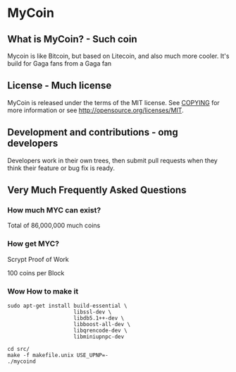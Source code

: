 # MyCoin


## What is MyCoin? - Such coin
Mycoin is like Bitcoin, but based on Litecoin, and also much more cooler.
It's build for Gaga fans from a Gaga fan


## License - Much license
MyCoin is released under the terms of the MIT license. See [COPYING](COPYING)
for more information or see http://opensource.org/licenses/MIT.

## Development and contributions - omg developers
Developers work in their own trees, then submit pull requests when they think
their feature or bug fix is ready.

## Very Much Frequently Asked Questions

### How much MYC can exist?
Total of 86,000,000 much coins 

### How get MYC?
Scrypt Proof of Work

100 coins per Block





### Wow How to make it

	sudo apt-get install build-essential \
                         libssl-dev \
                         libdb5.1++-dev \
                         libboost-all-dev \
                         libqrencode-dev \
                         libminiupnpc-dev

	cd src/
	make -f makefile.unix USE_UPNP=-
	./mycoind 



